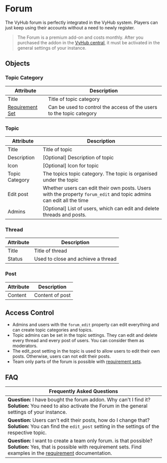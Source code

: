 # Forum

The VyHub forum is perfectly integrated in the VyHub system. Players can just keep using their accounts without a need
to newly register.

> The Forum is a premium add-on and costs monthly. After you purchased the addon in
> the [VyHub central](https://vyhub.net/dashboard), it must be activated in the general settings of your instance.

## Objects

### Topic Category

| Attribute                             | Description                                                          |
|---------------------------------------|----------------------------------------------------------------------|
| Title                                 | Title of topic category                                              |
| [Requirement Set](requirement_set.md) | Can be used to control the access of the users to the topic category |

### Topic

| Attribute      | Description                                                                                                         |
|----------------|---------------------------------------------------------------------------------------------------------------------|
| Title          | Title of topic                                                                                                      |
| Description    | [Optional] Description of topic                                                                                     |
| Icon           | [Optional] Icon for topic                                                                                           |
| Topic Category | The topics topic category. The topic is organised under the topic                                                   | 
| Edit post      | Whether users can edit their own posts. Users with the property `forum_edit` and topic admins can edit all the time |
| Admins         | [Optional] List of users, which can edit and delete threads and posts.                                              |

### Thread

| Attribute | Description                        |
|-----------|------------------------------------|
| Title     | Title of thread                    |
| Status    | Used to close and achieve a thread |

### Post

| Attribute | Description     |
|-----------|-----------------|
| Content   | Content of post |

## Access Control

- Admins and users with the `forum_edit` property can edit everything and can create topic categories and topics.
- Topic admins can be set in the topic settings. They can edit and delete every thread and every post of users. You can consider them as moderators.
- The edit_post setting in the topic is used to allow users to edit their own posts. Otherwise, users can not edit their posts.
- Team only parts of the forum is possible with [requirement sets](requirement_set.md). 

## FAQ

| Frequently Asked Questions                                                                                                                                                                                | 
|-----------------------------------------------------------------------------------------------------------------------------------------------------------------------------------------------------------|
| __Question:__ I have bought the forum addon. Why can't I find it? <br>  __Solution:__ You need to also activate the Forum in the general settings of your instance.                                       |
| __Question:__ Users can't edit their posts, how do I change that? <br> __Solution:__ You can find the `edit_post` setting in the settings of the respective topic.                                        |
| __Question:__ I want to create a team only forum. is that possible? <br> __Solution:__ Yes, that is possible with requirement sets. Find examples in the [requirement](requirement_set.md) documentation. |
